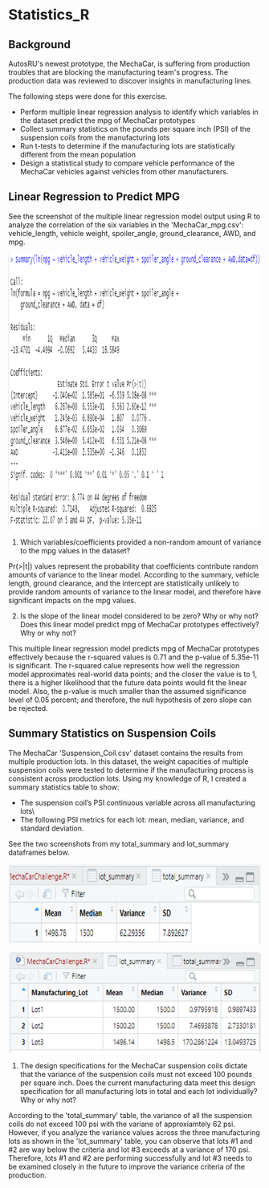 # Statistics_R
## Background
AutosRU's newest prototype, the MechaCar, is suffering from production troubles that are blocking the manufacturing team's progress. The production data was reviewed to discover insights in manufacturing lines. 
  
The following steps were done for this exercise.
- Perform multiple linear regression analysis to identify which variables in the dataset predict the mpg of MechaCar prototypes
- Collect summary statistics on the pounds per square inch (PSI) of the suspension coils from the manufacturing lots
- Run t-tests to determine if the manufacturing lots are statistically different from the mean population
- Design a statistical study to compare vehicle performance of the MechaCar vehicles against vehicles from other manufacturers\.
   
## Linear Regression to Predict MPG
See the screenshot of the multiple linear regression model output using R to analyze the correlation of the six variables in the 'MechaCar_mpg.csv': vehicle_length, vehicle weight, spoiler_angle, ground_clearance, AWD, and mpg\.
  
<p align="center">
  <img width="900" height="550" src= "https://github.com/chkCreate/MechaCar_Statistical_Analysis/blob/692c05191544f61a666ad6082e5f0e02d12d5e6c/Part1_Summary.PNG" >
</p>
  
1. Which variables/coefficients provided a non-random amount of variance to the mpg values in the dataset\?

Pr(>|t|) values represent the probability that coefficients contribute random amounts of variance to the linear model\. According to the summary, vehicle length, ground clearance, and the intercept are statistically unlikely to provide random amounts of variance to the linear model, and therefore have significant impacts on the mpg values\.
  
2. Is the slope of the linear model considered to be zero? Why or why not\? Does this linear model predict mpg of MechaCar prototypes effectively? Why or why not\?

This multiple linear regression model predicts mpg of MechaCar prototypes effectively because the r-squared values is 0.71 and the p-value of 5.35e-11 is significant\. The r-squared calue represents how well the regression model approximates real-world data points; and the closer the value is to 1, there is a higher likelihood that the future data points would fit the linear model\. Also, the p-value is much smaller than the assumed significance level of 0.05 percent; and therefore, the null hypothesis of zero slope can be rejected\. 
  
## Summary Statistics on Suspension Coils
The MechaCar 'Suspension_Coil.csv' dataset contains the results from multiple production lots\. In this dataset, the weight capacities of multiple suspension coils were tested to determine if the manufacturing process is consistent across production lots\. Using my knowledge of R, I created a summary statistics table to show\: 
* The suspension coil’s PSI continuous variable across all manufacturing lots\
* The following PSI metrics for each lot: mean, median, variance, and standard deviation\.
  
See the two screenshots from my total_summary and lot_summary dataframes below\.
  
<p align="center", title="Total_Summary">
  <img width="600" height="160" src= "https://github.com/chkCreate/MechaCar_Statistical_Analysis/blob/692c05191544f61a666ad6082e5f0e02d12d5e6c/Part2_total_Summary.PNG" >
</p>
  
<p align="center", title="lot_summary Dataframe">
  <img width="600" height="200" src= "https://github.com/chkCreate/MechaCar_Statistical_Analysis/blob/692c05191544f61a666ad6082e5f0e02d12d5e6c/Part2_lot_summary.PNG" >
</p>
  
1. The design specifications for the MechaCar suspension coils dictate that the variance of the suspension coils must not exceed 100 pounds per square inch. Does the current manufacturing data meet this design specification for all manufacturing lots in total and each lot individually? Why or why not?

According to the 'total_summary' table, the variance of all the suspension coils do not exceed 100 psi with the variane of approxiamtely 62 psi\. However, if you analyze the variance values across the three manufacturing lots as shown in the 'lot_summary' table, you can observe that lots #1 and #2 are way below the criteria and lot #3 exceeds at a variance of 170 psi\. Therefore, lots #1 and #2 are performing successfully and lot #3 needs to be examined closely in the future to improve the variance criteria of the production\. 
